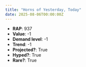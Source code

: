 ```yaml
---
title: "Horns of Yesterday, Today"
date: 2025-08-06T00:00:00Z
---
```

- **RAP**: 937
- **Value**: -1
- **Demand level**: -1
- **Trend**: -1
- **Projected?**: True
- **Hyped?**: True
- **Rare?**: True
